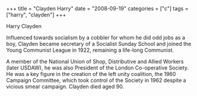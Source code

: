 +++
title = "Clayden Harry"
date = "2008-09-19"
categories = ["c"]
tags = ["harry", "clayden"]
+++

Harry Clayden

Influenced towards socialism by a cobbler for whom he did odd jobs as a boy, Clayden became secretary of a Socialist Sunday School and joined the Young Communist League in 1922, remaining a life-long Communist.

A member of the National Union of Shop, Distributive and Allied Workers (later USDAW), he was also President of the London Co-operative Society. He was a key figure in the creation of the left unity coalition, the 1960 Campaign Committee, which took control of the Society in 1962 despite a vicious smear campaign. Clayden died aged 90.
